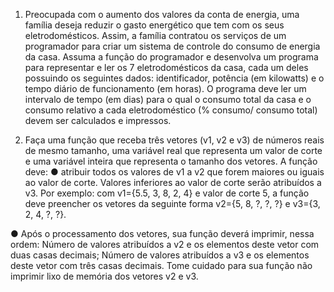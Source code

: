 1) Preocupada com o aumento dos valores da conta de energia, uma família deseja reduzir o
gasto energético que tem com os seus eletrodomésticos. Assim, a família contratou os serviços
de um programador para criar um sistema de controle do consumo de energia da casa. Assuma a
função do programador e desenvolva um programa para representar e ler os 7 eletrodomésticos
da casa, cada um deles possuindo os seguintes dados: identificador, potência (em kilowatts) e o
tempo diário de funcionamento (em horas). O programa deve ler um intervalo de tempo (em dias)
para o qual o consumo total da casa e o consumo relativo a cada eletrodoméstico (% consumo/
consumo total) devem ser calculados e impressos.

2) Faça uma função que receba três vetores (v1, v2 e v3) de números reais de mesmo tamanho,
uma variável real que representa um valor de corte e uma variável inteira que representa o
tamanho dos vetores. A função deve:
● atribuir todos os valores de v1 a v2 que forem maiores ou iguais ao valor de corte. Valores
inferiores ao valor de corte serão atribuídos a v3. Por exemplo: com v1={5.5, 3, 8, 2, 4} e valor de
corte 5, a função deve preencher os vetores da seguinte forma v2={5, 8, ?, ?, ?} e v3={3, 2,
4, ?, ?}.

● Após o processamento dos vetores, sua função deverá imprimir, nessa ordem: Número de
valores atribuídos a v2 e os elementos deste vetor com duas casas decimais; Número de valores
atribuídos a v3 e os elementos deste vetor com três casas decimais. Tome cuidado para sua
função não imprimir lixo de memória dos vetores v2 e v3.
